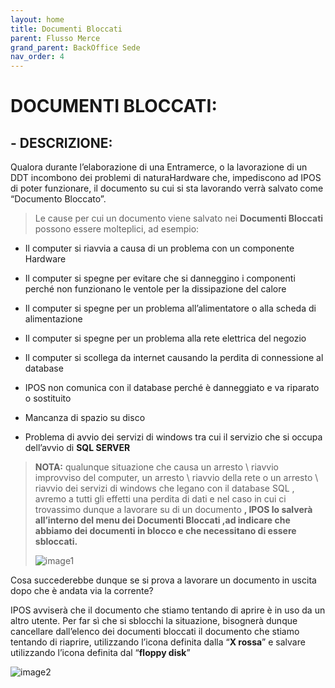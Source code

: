 ```yaml
---
layout: home
title: Documenti Bloccati
parent: Flusso Merce
grand_parent: BackOffice Sede
nav_order: 4
---
```

# **DOCUMENTI BLOCCATI:**

## - **DESCRIZIONE:** 
Qualora durante l’elaborazione di una Entramerce, o la lavorazione di un DDT incombono dei problemi di naturaHardware che, impediscono ad IPOS di poter funzionare, il documento su cui si sta lavorando verrà salvato come “Documento Bloccato”.

> Le cause per cui un documento viene salvato nei **Documenti
> Bloccati** possono essere molteplici, ad esempio:

- Il computer si riavvia a causa di un problema con un componente
  Hardware

- Il computer si spegne per evitare che si danneggino i componenti
  perché non funzionano le ventole per la dissipazione del calore

- Il computer si spegne per un problema all’alimentatore o alla scheda
  di alimentazione

- Il computer si spegne per un problema alla rete elettrica del negozio

- Il computer si scollega da internet causando la perdita di connessione
  al database

- IPOS non comunica con il database perché è danneggiato e va riparato o
  sostituito

- Mancanza di spazio su disco

- Problema di avvio dei servizi di windows tra cui il servizio che si
  occupa dell’avvio di **SQL SERVER**

>**NOTA:** 
>qualunque situazione che causa un arresto \ riavvio improvviso del computer, un
> arresto \ riavvio della rete o un arresto \ riavvio dei servizi di
> windows che legano con il database SQL , avremo a tutti gli effetti
> una perdita di dati e nel caso in cui ci trovassimo dunque a lavorare
> su di un documento **, IPOS lo salverà all’interno
> del menu dei Documenti Bloccati ,ad indicare che abbiamo dei documenti
> in blocco e che necessitano di essere sbloccati.**
> 
> ![image1](https://github.com/BBCWiki/IPos-Manuals/assets/164161230/23cc3e5f-4ea2-4b1c-abfc-e8c1e366f054)


Cosa succederebbe dunque se si prova a lavorare un documento in uscita
dopo che è andata via la corrente?

IPOS avviserà che il documento che stiamo tentando di aprire è in uso da
un altro utente.
Per far sì che si sblocchi la
situazione, bisognerà dunque cancellare dall’elenco dei documenti
bloccati il documento che stiamo tentando di riaprire, utilizzando
l’icona definita dalla “**X rossa**” e salvare utilizzando l’icona
definita dal “**floppy disk**”

![image2](https://github.com/BBCWiki/IPos-Manuals/assets/164161230/63b54fa0-793a-4afe-89c3-8edb88b233d8)

